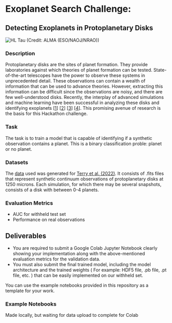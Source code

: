 # Exoplanet Search Challenge:
## Detecting Exoplanets in Protoplanetary Disks

![HL Tau](https://github.com/ML4SCI/DeepLearnHackathon/blob/main/ExoplanetSearchChallenge/hl_tau_ALMA.jpeg) (Credit: ALMA (ESO/NAOJ/NRAO))

### Description
Protoplanetary disks are the sites of planet formation. They provide laboratories against which theories of planet formation can be tested. State-of-the-art telescopes have the power to observe these systems in unprecedented detail. These observations can contain a wealth of information that can be used to advance theories. However, extracting this information can be difficult since the observations are noisy, and there are few well-understood disks. Recently, the interplay of advanced simulations and machine learning have been successful in analyzing these disks and identifying exoplanets [[1](https://ui.adsabs.harvard.edu/abs/2021ApJ...920....3A/abstract)] [[2](https://ui.adsabs.harvard.edu/abs/2022MNRAS.510.4473Z/abstract)] [[3](https://ui.adsabs.harvard.edu/abs/2022ApJ...941..192T/abstract)] [[4](https://ui.adsabs.harvard.edu/abs/2023ApJ...947...60T/abstract)]. This promising avenue of research is the basis for this Hackathon challenge.

### Task
The task is to train a model that is capable of identifying if a synthetic observation contains a planet. This is a binary classification proble: planet or no planet.

### Datasets
The [data](https://drive.google.com/drive/folders/1sGHH-dwuR8TZ225n4JvVes15GIKCPmqB?usp=drive_link) used was generated for [Terry et al. (2022)](https://ui.adsabs.harvard.edu/abs/2022ApJ...941..192T/abstract). It consists of .fits files that represent synthetic continuum observations of protoplanetary disks at 1250 microns. Each simulation, for which there may be several snapshots, consists of a disk with between 0-4 planets.

### Evaluation Metrics
* AUC for withheld test set
* Performance on real observations

## Deliverables
* You are required to submit a Google Colab Jupyter Notebook clearly showing your implementation along with the above-mentioned evaluation metrics for the validation data.
* You must also submit the final trained model, including the model architecture and the trained weights ( For example: HDF5 file, .pb file, .pt file, etc. ) that can be easily implemented on our withheld set.

You can use the example notebooks provided in this repository as a template for your work.

### Example Notebooks

Made locally, but waiting for data upload to complete for Colab